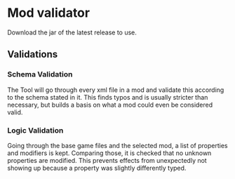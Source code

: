 # Mod validator

Download the jar of the latest release to use.

## Validations

### Schema Validation

The Tool will go through every xml file in a mod and validate this according to the schema stated in it. This finds typos and is usually stricter than necessary, but builds a basis on what a mod could even be considered valid.

### Logic Validation

Going through the base game files and the selected mod, a list of properties and modifiers is kept. Comparing those, it is checked that no unknown properties are modified. This prevents effects from unexpectedly not showing up because a property was slightly differently typed.

